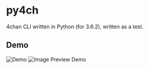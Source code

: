 # py4ch
4chan CLI written in Python (for 3.6.2), written as a test.

## Demo
![Demo](https://i.imgur.com/aXPcgmd.gif)
![Image Preview Demo](https://i.imgur.com/1Rz27XM.gif)
